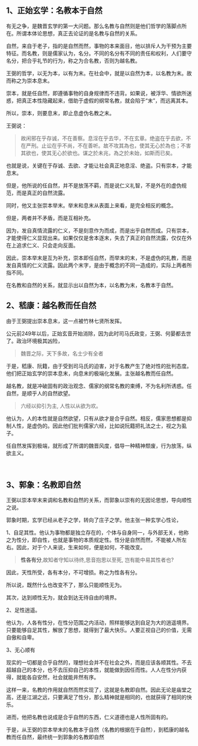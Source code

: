 <h2>1、正始玄学：名教本于自然</h2><p data-pid="3c8eKYR1">有无之争，是魏晋玄学的第一大问题。那么名教与自然则是他们哲学的落脚点所在。所谓本体论思想，真正去论证的是名教与自然的关系。</p><p data-pid="GZQiOBhY">自然，来自于老子，指的是自然而然，事物的本来面目，他以排斥人为干预为主要特征。而名教，则是儒家认为，名分。不同的名分有不同的责任和权利，人们要守名分，把合乎礼节的行为，称之为合名教，否则为越名教。</p><p data-pid="8sOwgLgc">王弼的哲学，以无为本，以有为末。在社会中，就是以自然为本，以名教为末。故而称之为崇本息末。</p><p data-pid="f5BpKsd9">崇本，就是任自然，即遵循事物的自身规律而不违背。如果说，被浮华、情欲所迷惑，把真正本性隐藏起来，借助于虚假的纲常名教，就会陷于“末”，而远离其本。</p><p data-pid="-k2MAJes">所以，崇本，则要息末，即止息虚伪名教之末。</p><p data-pid="iV_txjeR">王弼说：</p><blockquote data-pid="tUSDm3ms">故闲邪在乎存诚，不在善察。息淫在乎去华，不在玄章。绝盗在乎去欲，不在严刑。止讼在乎不尚，不在善听。故不攻其為也，使其无心於為也；不害其欲也，使其无心於欲也。谋之於未兆，為之於未始，如斯而已矣。</blockquote><p data-pid="gw36tE5a">也就是说，关键在于存诚、去欲、才能让社会真正地息淫、绝盗。只有崇本，才能息末。</p><p data-pid="Cfz4yvQm">但是，他所说的任自然，并不是放荡不羁，而是说仁义礼智，不是外在的虚伪规范，而是真正的自然流露。</p><p data-pid="tquNdTOb">同时，他又主张崇本举末。举末和息末从表面上来看，是完全相反的概念。</p><p data-pid="LdACk8I3">但是，两者并不矛盾，而是互相补充。</p><p data-pid="68V0lo2h">因为，发自真情流露的仁义，不是刻意作为而成，而是出乎自然而成。只有崇本，才能使得仁义显现出来。如果仅仅是舍本逐末，失去了真正的自然流露，仅仅在外在上追求仁义、只会走向反面。</p><p data-pid="8CFPjwJM">因此，崇本举末是互为补充，崇本即任自然，而举末的末，不是虚伪的礼教，而是发自真情的仁义流露。因此两个末字，是由于概念的不同一造成的，实际上两者所指不同。</p><p data-pid="ZnGnJGgL">在名教和自然的关系，就显示出以自然为本，以名教为末，名教本于自然。</p><h2>2、嵇康：越名教而任自然</h2><p data-pid="VKWaT0Or">由于王弼提出崇本息末，这一点被竹林七贤所发挥。</p><p data-pid="DtDX5YAn">公元前249年以后，正始玄音开始消除，因为此时司马氏政变，王弼、何晏都去世了。政治环境极其凶险，</p><blockquote data-pid="LeMXZoaV">魏晋之际，天下多故，名士少有全者</blockquote><p data-pid="xRqzoWX2">于是，嵇康、阮籍，由于受到司马氏的迫害，对于名教产生了绝对性的批判态度。他们把正始玄学的崇本息末，向息末的极端化发展。主张越名教而任自然。</p><p data-pid="0g2zcs1B">越名教，就是冲破固有的政治观念、儒家的纲常名教的束缚，不为名利所诱惑。任自然，是顺乎人的自然欲望。</p><blockquote data-pid="RgbHSo0r">六经以抑引为主, 人性以从欲为欢。</blockquote><p data-pid="KX597L8y">他认为，人的本性就是自然欲望，只有从欲才是合乎自然。相反，儒家思想都是抑制人性，是虚伪的。因此他们批判儒家六经，比如说阮籍把礼法之士，视之为虱子。</p><p data-pid="rHTNG_Iu">任自然发挥到极端，就形成了所谓的魏晋风度，倡导一种精神颓废，行为放荡，纵欲主义。</p><p><br></p><h2>3、郭象：名教即自然</h2><p data-pid="YEtQZLo4">王弼以崇本举末来调和名教和自然的关系，而郭象以崇有的无因论思想，导向顺性之说。</p><p data-pid="TkqSRe_F">郭象时期，玄学已经从老子之学，转向了庄子之学。他主张一种玄学心性论，</p><p data-pid="MHmwz1zM">1、自足其性。他认为事物都是独立存在的，个体与自身同一，与外部无关，他称之为性分，即自性，也就是事物的本质规定性。性分是自然而然，不能被人所左右。因此，对于个人来说，生来如何，便是如何，不能改变。</p><blockquote data-pid="IqHr6712"><b>性各有分</b>,故知者守知以待终,思音抱思以至死, 岂有能中易其性者也?</blockquote><p data-pid="zUwfGWLC">因此，天性所受，各有本分，不可增损。称之为性各有分。</p><p data-pid="gfjoR-xz">所以说，既然什么也改变不了，那么只能顺性无为。</p><p data-pid="zd0yBbOb">其次，达到顺性无为，就会到达无待自由的境界。</p><p data-pid="XGg8vjm4">2、足性逍遥。</p><p data-pid="K2FcBha6">他认为，人各有性分，在性分范围之内活动，照样能够达到自足为大的逍遥境界。只要能够自足其性，解放了思想，就得到了最大快乐。人要正视自己的价值，无需自傲和自卑。</p><p data-pid="IyRmGHXZ">3、无心顺有</p><p data-pid="TpTZL5W1">现实的一切都是合乎自然的，理想社会并不在社会之外，而是应该各顺其性。不去超越自己的本分，也不去压抑自己的本性，就能做到因任而性。人人在性分内获得，就能各自安然，社会就能井然有序。</p><p data-pid="GV4brUsO">这样一来，名教的作用就自然而然实现了，这就是名教即自然。因此无论是庙堂之高，还是江湖之远，只要满足了性分，那么精神就是相同的，也就获得了相同的快乐。</p><p data-pid="aasGPTZ5">进而，他把名教也说成是合乎自然的东西，仁义道德也是人性所固有的。</p><p data-pid="nAlgW-aR">于是，从王弼的崇本举末的名教本于自然（名教的根据在于自然），到嵇康的越名教而任自然，最终统一到郭象的名教即自然</p><p></p>